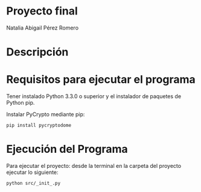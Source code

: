 # Proyecto final

Natalia Abigail Pérez Romero
# Descripción


# Requisitos para ejecutar el programa
Tener instalado Python 3.3.0 o superior y el instalador de paquetes de Python pip.

Instalar PyCrypto mediante pip:
```
pip install pycryptodome
```

# Ejecución del Programa
Para ejecutar el proyecto: desde la terminal en la carpeta del proyecto ejecutar lo siguiente:
```
python src/_init_.py
```

